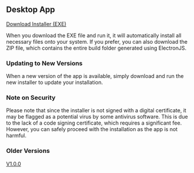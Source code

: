 ## Desktop App

[Download Installer (EXE)](https://drive.google.com/file/d/1DSIEwgFTnxTWjIQ7RaO_joTyW2szbmHg/view?usp=sharing)

When you download the EXE file and run it, it will automatically install all necessary files onto your system. If you prefer, you can also download the ZIP file, which contains the entire build folder generated using ElectronJS.

### Updating to New Versions
When a new version of the app is available, simply download and run the new installer to update your installation.

### Note on Security
Please note that since the installer is not signed with a digital certificate, it may be flagged as a potential virus by some antivirus software. This is due to the lack of a code signing certificate, which requires a significant fee. However, you can safely proceed with the installation as the app is not harmful.

### Older Versions
[V1.0.0](https://drive.google.com/file/d/1KZB_jlA4J8rLvxMWAIM5jodPF5VxvMUM/view?usp=sharing)
